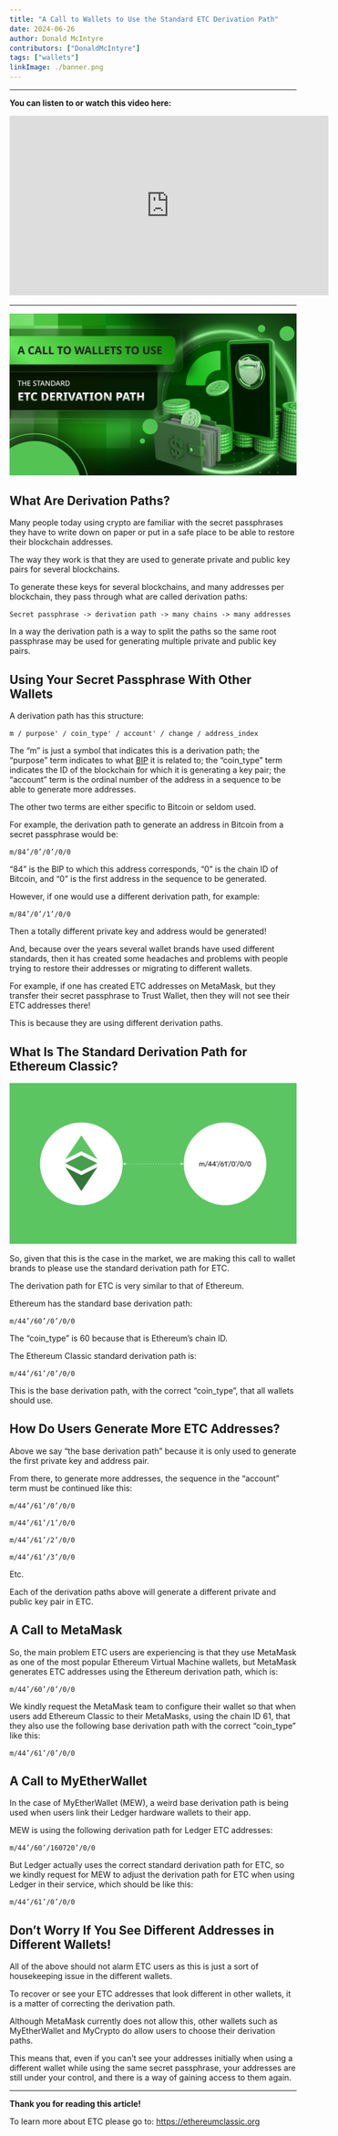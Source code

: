 ```yaml
---
title: "A Call to Wallets to Use the Standard ETC Derivation Path"
date: 2024-06-26
author: Donald McIntyre
contributors: ["DonaldMcIntyre"]
tags: ["wallets"]
linkImage: ./banner.png
---
```


---
**You can listen to or watch this video here:**

<iframe width="560" height="315" src="https://www.youtube.com/embed/m_fRfs2II-k" title="YouTube video player" frameborder="0" allow="accelerometer; autoplay; clipboard-write; encrypted-media; gyroscope; picture-in-picture; web-share" allowfullscreen></iframe>

---

![](./banner.png)

## What Are Derivation Paths?

Many people today using crypto are familiar with the secret passphrases they have to write down on paper or put in a safe place to be able to restore their blockchain addresses.

The way they work is that they are used to generate private and public key pairs for several blockchains. 

To generate these keys for several blockchains, and many addresses per blockchain, they pass through what are called derivation paths:

```
Secret passphrase -> derivation path -> many chains -> many addresses
```

In a way the derivation path is a way to split the paths so the same root passphrase may be used for generating multiple private and public key pairs.

## Using Your Secret Passphrase With Other Wallets

A derivation path has this structure:

```
m / purpose' / coin_type' / account' / change / address_index
```

The “m” is just a symbol that indicates this is a derivation path; the “purpose” term indicates to what [BIP](https://www.coindesk.com/learn/what-are-bips-and-why-they-matter-to-bitcoins-future/) it is related to; the “coin_type” term indicates the ID of the blockchain for which it is generating a key pair; the “account” term is the ordinal number of the address in a sequence to be able to generate more addresses.

The other two terms are either specific to Bitcoin or seldom used.

For example, the derivation path to generate an address in Bitcoin from a secret passphrase would be:

```
m/84’/0’/0’/0/0
```

“84” is the BIP to which this address corresponds, “0” is the chain ID of Bitcoin, and “0” is the first address in the sequence to be generated.

However, if one would use a different derivation path, for example:

```
m/84’/0’/1’/0/0
```

Then a totally different private key and address would be generated!

And, because over the years several wallet brands have used different standards, then it has created some headaches and problems with people trying to restore their addresses or migrating to different wallets.

For example, if one has created ETC addresses on MetaMask, but they transfer their secret passphrase to Trust Wallet, then they will not see their ETC addresses there!

This is because they are using different derivation paths.

## What Is The Standard Derivation Path for Ethereum Classic?

![](./1.png)

So, given that this is the case in the market, we are making this call to wallet brands to please use the standard derivation path for ETC.

The derivation path for ETC is very similar to that of Ethereum.

Ethereum has the standard base derivation path:

```
m/44’/60’/0’/0/0
```

The “coin_type” is 60 because that is Ethereum’s chain ID.

The Ethereum Classic standard derivation path is: 

```
m/44’/61’/0’/0/0
```

This is the base derivation path, with the correct “coin_type”, that all wallets should use.

## How Do Users Generate More ETC Addresses?

Above we say “the base derivation path” because it is only used to generate the first private key and address pair. 

From there, to generate more addresses, the sequence in the “account” term must be continued like this: 

```
m/44’/61’/0’/0/0
```

```
m/44’/61’/1’/0/0
```

```
m/44’/61’/2’/0/0
```

```
m/44’/61’/3’/0/0
```

Etc.

Each of the derivation paths above will generate a different private and public key pair in ETC.

## A Call to MetaMask

So, the main problem ETC users are experiencing is that they use MetaMask as one of the most popular Ethereum Virtual Machine wallets, but MetaMask generates ETC addresses using the Ethereum derivation path, which is:

```
m/44’/60’/0’/0/0
```

We kindly request the MetaMask team to configure their wallet so that when users add Ethereum Classic to their MetaMasks, using the chain ID 61, that they also use the following base derivation path with the correct “coin_type” like this:

```
m/44’/61’/0’/0/0
```

## A Call to MyEtherWallet

In the case of MyEtherWallet (MEW), a weird base derivation path is being used when users link their Ledger hardware wallets to their app.

MEW is using the following derivation path for Ledger ETC addresses:

```
m/44’/60’/160720’/0/0
```

But Ledger actually uses the correct standard derivation path for ETC, so we kindly request for MEW to adjust the derivation path for ETC when using Ledger in their service, which should be like this:

```
m/44’/61’/0’/0/0
```

## Don’t Worry If You See Different Addresses in Different Wallets!

All of the above should not alarm ETC users as this is just a sort of housekeeping issue in the different wallets.

To recover or see your ETC addresses that look different in other wallets, it is a matter of correcting the derivation path. 

Although MetaMask currently does not allow this, other wallets such as MyEtherWallet and MyCrypto do allow users to choose their derivation paths.

This means that, even if you can’t see your addresses initially when using a different wallet while using the same secret passphrase, your addresses are still under your control, and there is a way of gaining access to them again.

---

**Thank you for reading this article!**

To learn more about ETC please go to: https://ethereumclassic.org

